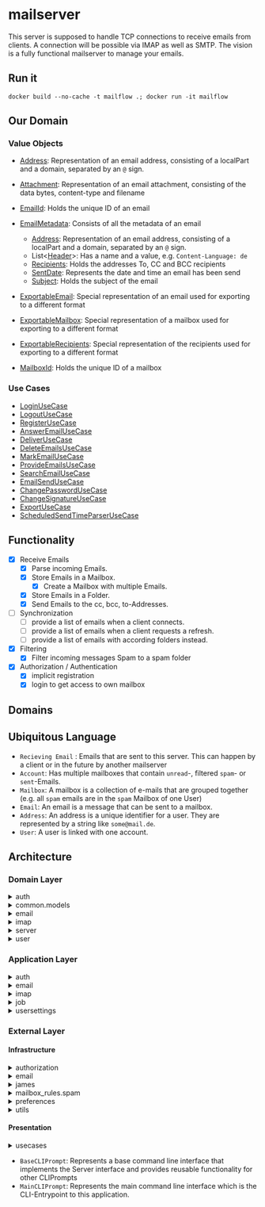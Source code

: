 # mailserver

This server is supposed to handle TCP connections to receive emails from clients. A connection will be possible via IMAP as well as SMTP.
The vision is a fully functional mailserver to manage your emails.

## Run it

`docker build --no-cache -t mailflow .; docker run -it mailflow`

## Our Domain

### Value Objects

- [Address](src/main/java/de/dhbw/karlsruhe/students/mailflow/core/domain/email/value_objects/Address.java): Representation of an email address, consisting of a localPart and a domain, separated by an `@` sign.
- [Attachment](src/main/java/de/dhbw/karlsruhe/students/mailflow/core/domain/email/value_objects/Attachment.java): Representation of an email attachment, consisting of the data bytes, content-type and filename
- [EmailId](src/main/java/de/dhbw/karlsruhe/students/mailflow/core/domain/email/value_objects/EmailId.java): Holds the unique ID of an email
- [EmailMetadata](src/main/java/de/dhbw/karlsruhe/students/mailflow/core/domain/email/value_objects/EmailMetadata.java): Consists of all the metadata of an email
  - [Address](src/main/java/de/dhbw/karlsruhe/students/mailflow/core/domain/email/value_objects/Address.java): Representation of an email address, consisting of a localPart and a domain, separated by an `@` sign.
  - List<[Header](src/main/java/de/dhbw/karlsruhe/students/mailflow/core/domain/email/value_objects/Header.java)>: Has a name and a value, e.g. `Content-Language: de`
  - [Recipients](src/main/java/de/dhbw/karlsruhe/students/mailflow/core/domain/email/value_objects/Recipients.java): Holds the addresses To, CC and BCC recipients
  - [SentDate](src/main/java/de/dhbw/karlsruhe/students/mailflow/core/domain/email/value_objects/SentDate.java): Represents the date and time an email has been send
  - [Subject](src/main/java/de/dhbw/karlsruhe/students/mailflow/core/domain/email/value_objects/Subject.java): Holds the subject of the email

- [ExportableEmail](src/main/java/de/dhbw/karlsruhe/students/mailflow/core/domain/email/value_objects/ExportableEmail.java): Special representation of an email used for exporting to a different format
- [ExportableMailbox](src/main/java/de/dhbw/karlsruhe/students/mailflow/core/domain/email/value_objects/ExportableMailbox.java): Special representation of a mailbox used for exporting to a different format
- [ExportableRecipients](src/main/java/de/dhbw/karlsruhe/students/mailflow/core/domain/email/value_objects/ExportableRecipients.java): Special representation of the recipients used for exporting to a different format
- [MailboxId](src/main/java/de/dhbw/karlsruhe/students/mailflow/core/domain/email/value_objects/MailboxId.java): Holds the unique ID of a mailbox

### Use Cases

- [LoginUseCase](src/main/java/de/dhbw/karlsruhe/students/mailflow/core/application/auth/LoginUseCase.java)
- [LogoutUseCase](src/main/java/de/dhbw/karlsruhe/students/mailflow/core/application/auth/LogoutUseCase.java)
- [RegisterUseCase](src/main/java/de/dhbw/karlsruhe/students/mailflow/core/application/auth/RegisterUseCase.java)
- [AnswerEmailUseCase](src/main/java/de/dhbw/karlsruhe/students/mailflow/core/application/email/answer/AnswerEmailUseCase.java)
- [DeliverUseCase](src/main/java/de/dhbw/karlsruhe/students/mailflow/core/application/email/deliver_services/DeliverUseCase.java)
- [DeleteEmailsUseCase](src/main/java/de/dhbw/karlsruhe/students/mailflow/core/application/email/organize/DeleteEmailsUseCase.java)
- [MarkEmailUseCase](src/main/java/de/dhbw/karlsruhe/students/mailflow/core/application/email/organize/mark/MarkEmailUseCase.java)
- [ProvideEmailsUseCase](src/main/java/de/dhbw/karlsruhe/students/mailflow/core/application/email/provide/ProvideEmailsUseCase.java)
- [SearchEmailUseCase](src/main/java/de/dhbw/karlsruhe/students/mailflow/core/application/email/searchemail/content/SearchEmailUseCase.java)
- [EmailSendUseCase](src/main/java/de/dhbw/karlsruhe/students/mailflow/core/application/email/send/EmailSendUseCase.java)
- [ChangePasswordUseCase](src/main/java/de/dhbw/karlsruhe/students/mailflow/core/application/usersettings/changepassword/ChangePasswordUseCase.java)
- [ChangeSignatureUseCase](src/main/java/de/dhbw/karlsruhe/students/mailflow/core/application/usersettings/changesignature/ChangeSignatureUseCase.java)
- [ExportUseCase](src/main/java/de/dhbw/karlsruhe/students/mailflow/core/application/usersettings/export/ExportUseCase.java)
- [ScheduledSendTimeParserUseCase](src/main/java/de/dhbw/karlsruhe/students/mailflow/external/infrastructure/email/parsing/ScheduledSendTimeParserUseCase.java)

## Functionality

- [x] Receive Emails
  - [x] Parse incoming Emails.
  - [x] Store Emails in a Mailbox.
    - [x] Create a Mailbox with multiple Emails.
  - [x] Store Emails in a Folder.
  - [x] Send Emails to the cc, bcc, to-Addresses.
- [ ] Synchronization
  - [ ] provide a list of emails when a client connects.
  - [ ] provide a list of emails when a client requests a refresh.
  - [ ] provide a list of emails with according folders instead.
- [x] Filtering
  - [x] Filter incoming messages Spam to a spam folder
- [x] Authorization / Authentication
  - [x] implicit registration
  - [x] login to get access to own mailbox

## Domains

## Ubiquitous Language

- `Recieving Email` : Emails that are sent to this server. This can happen by a client or in the future by another mailserver
- `Account`: Has multiple mailboxes that contain `unread`-, filtered `spam`- or `sent`-Emails.
- `Mailbox`: A mailbox is a collection of e-mails that are grouped together (e.g. all `spam` emails are in the `spam` Mailbox of one User)
- `Email`: An email is a message that can be sent to a mailbox.
- `Address`: An address is a unique identifier for a user. They are represented by a string like `some@mail.de`.
- `User`: A user is linked with one account.

## Architecture

### Domain Layer
<details>
  <summary>auth</summary>

- `AuthorizationException`: A custom exception to handle authorization errors.
- `HashingFailedException`: A custom exception to handle hashing errors.
- `LoadingUserException`: A custom exception to handle loading user errors.
- `PasswordChecker`: An interface to check the password of a user.
- `UserCreater`: An interface to create a user.
</details>

<details>
  <summary>common.models</summary>

- `AggregateRoot`: An abstract class template for every AggregateRoot object that will be created.
- `Entity`: An abstract class template for every Entity object that will be created.
</details>

<details>
  <summary>email</summary>

- enums
  - `Label`: Represents the label of an email. An email can be `READ`, `UNREAD`.
  - `MailboxType`: Represents the type of mailbox. A mailbox can be `INBOX`, `SENT`, `SPAM`, `DELETED` and `DRAFT`.
- exceptions
  - `ExportMailboxException`: A custom exception to handle exporting errors.
  - `MailboxLoadingException`: A custom exception to handle loading mailbox errors.
  - `MailboxSavingException`: A custom exception to handle saving mailbox errors.
- value_objects
  - `Address`: Represents an Email-Address like `user@mail.de`.
  - `Attachment`: Represents an attachment of an email. The attachment has a `name` and the data is represented in a byte-array.
  - `EmailId`: Represents the unique id of an email.
  - `EmailMetadata`: Represents the metadata of an email. It contains the `sentDate`, `subject` and `attachments`.
  - `ExportableEmail`: Represents an email that can be exported. It contains the `Subject`, `Content`, `Senderaddress` ,`ExportableRecipients`, `SentDate`, `isRead` and `Header`.
  - `ExportableMailbox`: Represents a mailbox that can be exported. It contains the `Address`, `MailboxType`, `ExportableEmail` and `Exporteddate`.
  - `ExportableRecipients`: Represents the recipients of an email that can be exported. It contains the `To`, `CC` and `BCC` recipients.
  - `Header`: Represents the header of an email. A header could look like this: `From: someone@example.com`.
  - `MailboxId`: Represents the unique id of a mailbox.
  - `Recipients`: Represents the recipients of an email. It contains the `To`, `CC` and `BCC` recipients.
  - `SentDate`: Represents the date when an email was sent.
  - `Subject`: Represents the subject the short title of an email.
- `Email`: Represents an email. An email has a `EmailId`, `Content`, `Address`, `Header` and `EmailMetadata` linked to it.
- `EmailBuilder`: A builder to build emails.
- `ExportableMailboxRepository`: A interface to save mailboxes.
- `InvalidRecipients`: A custom exception to handle invalid recipients.
- `Mailbox`: Represents a mailbox. A Mailbox has a `MailboxId` and a EmailAddress `Address` linked to it.
- `MailboxRepository`: A interface to save and find mailboxes.
</details>

<details>
  <summary>imap</summary>

  - `ImapListenerConfig`: Represents the configuration of an IMAP listener.
  - `ImapListenerException`: A custom exception to handle IMAP listener errors.
</details>

<details>
  <summary>server</summary>

- `Server`: A interface to start and stop a server.
</details>

<details>
  <summary>user</summary>

- user
  - exceptions
    - `InvalidEmailException`: A custom exception to handle invalid email errors.
    - `InvalidPasswordException`: A custom exception to handle invalid password errors.
    - `InvalidSaltException`: A custom exception to handle invalid salt errors.
    - `LoadSettingsException`: A custom exception to handle loading settings errors.
    - `SaveSettingsException`: A custom exception to handle saving settings errors.
    - `SaveUserException`: A custom exception to handle saving user errors.
  - `User`: Represents a user. A user has a `Address`, `Password` and a `Salt` linked to it.
  - `UserRepository`: A interface to save and find users.
  - `UserSettings`: Represents the settings of a user. A user has a `Signature` linked to it.
  - `UserSettingsRepository`: A interface to update and get user settings.
</details>




### Application Layer

<details>
  <summary>auth</summary>

- auth
  - `AuthSession`: Represents a user session. It contains a user object that represents the user currently logged in.
  - `AuthSessionUseCase`: A interface to handle the login and logout of a user.
  - `LoginService`: Represents a service to login and authorize a user.
  - `LoginUseCase`: A interface to handle the login of a user.
  - `LogoutService`: Represents a service to logout a user.
  - `LogoutUseCase`: A interface to handle the logout of a user.
  - `RegisterService`: Represents a service to register a user.
  - `RegisterUseCase`: A interface to handle the registration of a user.
  - `UCCollectionAuth`: A collection of all use cases for the auth domain.
</details>


<details>
  <summary>email</summary>

- answer
  - `AnswerEmailUseCase`: A interface to handle the answering of an email.
  - `AnswerEmailService`: Represents a service to answer an email.
  - `UCCollectionAnswerEmails`: A collection of all use cases for the answer domain.
- deliver_services
  - `DeliverUseCase`: A interface to handle the delivery of an email.
  - `DeliverInInboxService`: Represents a service to deliver an email to the inbox of a user.
  - `DeliverInSentService`: Represents a service to deliver an email to the sent folder of a user.
  - `DeliverIntoFolderService`: Represents a service to deliver an email to a specific folder of a user.
  - `DeliverIntoSpamService`: Represents a service to deliver an email to the spam folder of a user.
  - `DeliverScheduledMailJob`: Represents a job to deliver a scheduled email.
- organize
  - mark
    - `MarkAsReadService`: Represents a service to mark an email as read.
    - `MarkAsUnreadService`: Represents a service to mark an email as unread.
    - `MarkEmailUseCase`: A interface to handle the marking of an email.
  - `DeleteEmailService`: Represents a service to delete an email from a mailbox.
  - `DeleteEmailsUseCase`: A interface to handle the deletion of emails.
  - `MarkAsNotSpamService`: Represents a service to mark an email as not spam.
  - `MarkAsSpamService`: Represents a service to mark an email as spam.
  - `UCCollectionOrganizeEmails`: A collection of all use cases for the organize domain.
- parsing
  - `EmailParser`: An interface to parse Email of any format to a domain Email object.
  - `EmailParsingException`: A custom exception to handle parsing errors.
- provide
  - `AbstractProvideEmailsService`: Represents a service to provide emails and count of emails.
  - `AbstractProvideMailboxTypeEmailsService`: Represents a service to provide emails of a specific type.
  - `ProvideAllEmailsService`: Represents a service to provide all emails of a mailbox.
  - `ProvideAllInboxEmailsService`: Represents a service to provide all inbox emails of a mailbox.
  - `ProvideAllReadEmailsService`: Represents a service to provide all read emails of a mailbox.
  - `ProvideAllUnreadEmailsService`: Represents a service to provide all unread emails of a mailbox.
  - `ProvideDeletedEmailsService`: Represents a service to provide all deleted emails of a mailbox.
  - `ProvideEmailsUseCase`: A interface to handle the providing of emails and count of emails.
  - `ProvideInboxReadEmailsService`: Represents a service to provide all read inbox emails of a mailbox.
  - `ProvideInboxUnreadEmailsService`: Represents a service to provide all unread inbox emails of a mailbox.
  - `ProvideSentEmailsService`: Represents a service to provide all sent emails of a mailbox.
  - `ProvideSpamEmailsService`: Represents a service to provide all spam emails of a mailbox.
  - `UCCollectionProvideEmails`: A collection of all use cases for the provide domain.
- rules
  - `MailboxRule`: A interface to define a rule for a mailbox.
  - `SpamDetectionStrategy`: A interface to define a spam detection strategy.
- searchemail
  - content
  - `SearchContentEmailService`: Represents a service to search emails by content.
  - `SearchEmailUseCase`: A interface to handle the searching of emails.
  - date
  - `HelperParsing`: A helper class to parse a date string to a date object.
  - `SearchAfterDateEmailService`: Represents a service to search emails after a specific date.
  - `SearchBeforeDateEmailService`: Represents a service to search emails before a specific date.
  - `SearchEqualDateEmailService`: Represents a service to search emails with a specific date.
  - recipient
  - `SearchRecipientEmailService`: Represents a service to search emails by recipient.
  - sender
  - `SearchSenderEmailService`: Represents a service to search emails by sender.
  - subject
  - `SearchSubjectEmailService`: Represents a service to search emails by subject.
  - `UCCollectionSearchEmails`: A collection of all use cases for the search email domain.
- send
  - `EmailSendService`: Represents a service to send an email, prepare email for sending and validate Recipients.
  - `EmailSendUseCase`: A interface to handle the sending of an email and validate Recipients.
</details>


<details>
  <summary>imap</summary>

- `ImapListener`: A interface to listen, configure and handle incoming IMAP connections.
- `ListenerService`: A interface to listen to ports and handle incoming connections.
- `LocalListenerService`: Represents a service to listen to a local port and handle incoming connections.
</details>


<details>
  <summary>job</summary>

  - `Job`: A interface to define a job.
  - `JobExecutionException`: A custom exception to handle job execution errors.
  - `WorkerQueue`: Represents a queue to handle jobs.
</details>

<details>
  <summary>usersettings</summary>

- changepassword
  - `ChangePasswordService`: Represents a service to change the password of a user.
  - `ChangePasswordUseCase`: A interface to handle the changing of the password of a user.
- changesignature
  - `ChangeSignatureService`: Represents a service to change the signature of a user.
  - `ChangeSignatureUseCase`: A interface to handle the changing of the signature of a user.
  - `SettingsBuilder`: A builder to build settings.
- export
  - `ExportUseCase`: A interface to handle the exporting of emails.
  - `MailboxExportService`: Represents a service to export a mailbox.
- `UCCollectionSettings`: A collection of all use cases for the user settings domain.
</details>




### External Layer

#### Infrastructure 

<details>
  <summary>authorization</summary>

  - `FileUserRepository`: A implementation of the `UserRepository` interface to save and find users in a file.
  - `LocalPasswordChecker`: A implementation of the `PasswordChecker` interface to check the password of a user.
  - `LocalUserCreater`: A implementation of the `UserCreater` interface to create a user.
  - `PasswordHasher`: Represents a service to hash a password.
</details>

<details>
  <summary>email</summary>

- parsing
  - `FileMailboxRepository`: A implementation of the `MailboxRepository` interface to save and find mailboxes in a file.
  - `JSONMailboxConverter`: A implementation of the `MailboxConverter` interface to deserialize and serialize a mailbox.
  - `MailboxConverter`: A interface to deserialize and serialize a mailbox.
  - `ScheduledSendTimeParserService`: Represents a service to parse a scheduled send time.
  - `ScheduledSendTimeParserUseCase`: A interface to handle the parsing of a scheduled send time.
- `CreateEmailHelper`: A helper class to create emails.
- `EmailMetadataFactory`: A factory to create domain EmailMetadata objects by passing information of the external library jakarta.
- `EmlParser`: An implementation of the `EmailParser` interface to parse .eml files to domain Email objects.
</details>

<details>
  <summary>james</summary>

- parsing
- `JamesImapListener`: An implementation of the `ImapListener` interface to listen, configure and handle incoming IMAP connections with Apache James.
- `JamesImapProcessor`: An implementation of the `ImapProcessor` interface to process incoming IMAP connections with Apache James.
</details>


<details>
  <summary>mailbox_rules.spam</summary>

  - strategies
    - `ContentAnalysisSpamDetectionStrategy`: An implementation of the `SpamDetectionStrategy` interface to detect spam by analyzing the content of an email.
    - `ReputationAnalysisSpamDetectionStrategy`: An implementation of the `SpamDetectionStrategy` interface to detect spam by analyzing the reputation of an email.
    - `UnusualSenderSpamDetectionStrategy`: An implementation of the `SpamDetectionStrategy` interface to detect spam by analyzing the sender of an email.
  - `DetectSpamOnIncomingEmailService`: Represents a service to detect spam on incoming emails.
</details>

<details>
  <summary>preferences</summary>

  - `FileExportableMailboxRepository`: A implementation of the `ExportableMailboxRepository` interface to save mailboxes in a file.
  - `FileUserSettingsRepository`: A implementation of the `UserSettingsRepository` interface to update and get user settings in a file.
  - `LocalDateTimeAdapter`: A adapter for Gson to handle LocalDateTime objects during serialization and deserialization.
</details>

<details>
  <summary>utils</summary>

  - `FileHelper`: A helper class to handle file operations.
</details>





#### Presentation

<details>
  <summary>usecases</summary>

- delete
  - `DeleteEmailsCLIPrompt`: Represents a command line interface to delete emails.
  - `ShowDeleteEmailsCLIPrompt`: Represents a command line interface to show possible deletion emails.
- preferences
  - `ChangePasswordCLIPrompt`: Represents a command line interface to change the password of a user.
  - `ChangeSignatureCLIPrompt`: Represents a command line interface to change the signature of a user.
  - `ExportMailboxCLIPrompt`: Represents a command line interface to export a mailbox.
  - `PrintSignatureCLIPrompt`: Represents a command line interface to print the signature of a user.
  - `ResetSignatureCLIPrompt`: Represents a command line interface to reset the signature of a user.
  - `SelectMailboxTypeToExportCLIPrompt`: Represents a command line interface to select the mailbox type to export.
  - `SettingsCLIPrompt`: Represents a command line interface to handle user settings.
- searchemails
  - `SearchEmailsCLIPrompt`: Represents a command line interface to search emails.
  - `SearchEmailTypesCLIPrompt`: Represents a command line interface to select the type of search.
- showemails
  - `AnswerEmailCLIPrompt`: Represents a command line interface to answer an email.
  - `ReadEmailCLIPrompt`: Represents a command line interface to read an email.
  - `ReadEmailContentCLIPrompt`: Represents a command line interface to read the content of an email.
  - `ShowEmailsCLIPrompt`: Represents a command line interface to show emails.
  - `ShowEmailsTypesCLIPrompt`: Represents a command line interface to select the type of emails to show.
- `ComposeEmailCLIPrompt`: Represents a command line interface to compose an email.
- `LoginCLIPrompt`: Represents a command line interface to log in a user.
- `LogoutCLIPrompt`: Represents a command line interface to log out a user.
- `MarkEmailCLIPrompt`: Represents a command line interface to mark an email.
- `OrganizeEmailsCLIPrompt`: Represents a command line interface to organize emails.
- `RegisterCLIPrompt`: Represents a command line interface to register a user.


</details>

- `BaseCLIPrompt`: Represents a base command line interface that implements the Server interface and provides reusable functionality for other CLIPrompts
- `MainCLIPrompt`: Represents the main command line interface which is the CLI-Entrypoint to this application.

